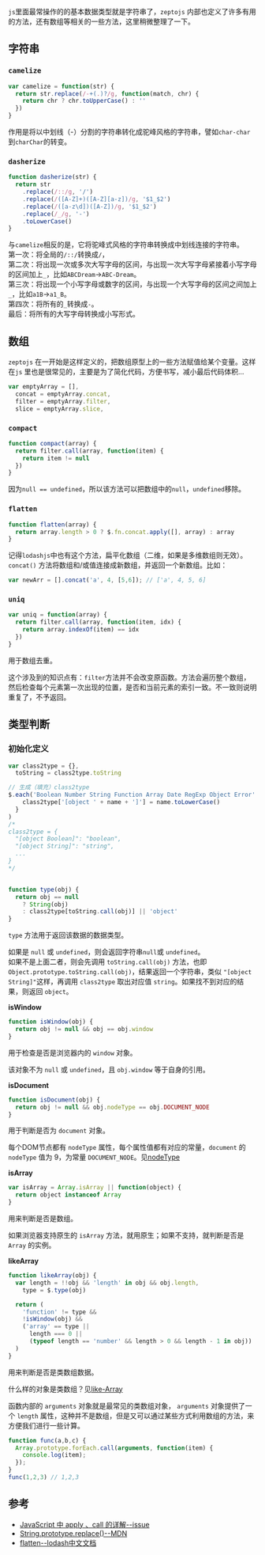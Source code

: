 `js`里面最常操作的的基本数据类型就是字符串了，`zeptojs` 内部也定义了许多有用的方法，还有数组等相关的一些方法，这里稍微整理了一下。

## 字符串

### `camelize`
```js
var camelize = function(str) {
  return str.replace(/-+(.)?/g, function(match, chr) {
    return chr ? chr.toUpperCase() : ''
  })
}
```
作用是将以中划线（-）分割的字符串转化成驼峰风格的字符串，譬如`char-char`到`charChar`的转变。

### `dasherize`

```js
function dasherize(str) {
  return str
    .replace(/::/g, '/')
    .replace(/([A-Z]+)([A-Z][a-z])/g, '$1_$2')
    .replace(/([a-z\d])([A-Z])/g, '$1_$2')
    .replace(/_/g, '-')
    .toLowerCase()
}
```
与`camelize`相反的是，它将驼峰式风格的字符串转换成中划线连接的字符串。  
第一次：将全局的`/::/`转换成`/`，  
第二次：将出现一次或多次大写字母的区间，与出现一次大写字母紧接着小写字母的区间加上`_`，比如`ABCDream`->`ABC-Dream`。  
第三次：将出现一个小写字母或数字的区间，与出现一个大写字母的区间之间加上`_`，比如`a1B`->`a1_B`。  
第四次：将所有的`_`转换成`-`。  
最后：将所有的大写字母转换成小写形式。  

## 数组

`zeptojs` 在一开始是这样定义的，把数组原型上的一些方法赋值给某个变量。这样在`js`  里也是很常见的，主要是为了简化代码，方便书写，减小最后代码体积...  
```js
var emptyArray = [],
  concat = emptyArray.concat,
  filter = emptyArray.filter,
  slice = emptyArray.slice,
```

### `compact`

```js
function compact(array) {
  return filter.call(array, function(item) {
    return item != null
  })
}
```
因为`null == undefined`，所以该方法可以把数组中的`null`，`undefined`移除。

### `flatten`

```js
function flatten(array) {
  return array.length > 0 ? $.fn.concat.apply([], array) : array
}
```
记得`lodashjs`中也有这个方法，扁平化数组（二维，如果是多维数组则无效）。  
`concat()` 方法将数组和/或值连接成新数组，并返回一个新数组。比如：  
```js
var newArr = [].concat('a', 4, [5,6]); // ['a', 4, 5, 6]
```

### `uniq`

```js
var uniq = function(array) {
  return filter.call(array, function(item, idx) {
    return array.indexOf(item) == idx
  })
}
```
用于数组去重。

这个涉及到的知识点有：`filter`方法并不会改变原函数。方法会遍历整个数组，然后检查每个元素第一次出现的位置，是否和当前元素的索引一致。不一致则说明重复了，不予返回。

## 类型判断

### 初始化定义

```js
var class2type = {},
  toString = class2type.toString

// 生成（填充）class2type
$.each('Boolean Number String Function Array Date RegExp Object Error'.split(' '), function(i, name) {
    class2type['[object ' + name + ']'] = name.toLowerCase()
  }
)
/*
class2type = {
  "[object Boolean]": "boolean",
  "[object String]": "string",
  ...
}
*/


function type(obj) {
  return obj == null
    ? String(obj)
    : class2type[toString.call(obj)] || 'object'
}
```
`type` 方法用于返回该数据的数据类型。

如果是 `null` 或 `undefined`，则会返回字符串`null`或 `undefined`。  
如果不是上面二者，则会先调用 `toString.call(obj)` 方法，也即 `Object.prototype.toString.call(obj)`，结果返回一个字符串，类似 `"[object String]"`这样，再调用 `class2type` 取出对应值 `string`。如果找不到对应的结果，则返回 `object`。

**isWindow**  
```js
function isWindow(obj) {
  return obj != null && obj == obj.window
}
```
用于检查是否是浏览器内的 `window` 对象。

该对象不为 `null` 或 `undefined`，且 `obj.window` 等于自身的引用。

**isDocument**  
```js
function isDocument(obj) {
  return obj != null && obj.nodeType == obj.DOCUMENT_NODE
}
```
用于判断是否为 `document` 对象。

每个DOM节点都有 `nodeType` 属性，每个属性值都有对应的常量，`document` 的 `nodeType` 值为 9，为常量 `DOCUMENT_NODE`。见[nodeType](https://developer.mozilla.org/en-US/docs/Web/API/Node/nodeType)

**isArray**
```js
var isArray = Array.isArray || function(object) {
  return object instanceof Array
}
```
用来判断是否是数组。

如果浏览器支持原生的 `isArray` 方法，就用原生；如果不支持，就判断是否是 `Array` 的实例。

**likeArray**
```js
function likeArray(obj) {
  var length = !!obj && 'length' in obj && obj.length,
    type = $.type(obj)

  return (
    'function' != type &&
    !isWindow(obj) &&
    ('array' == type ||
      length === 0 ||
      (typeof length == 'number' && length > 0 && length - 1 in obj))
  )
}
```
用来判断是否是类数组数据。

什么样的对象是类数组？见[like-Array](https://developer.mozilla.org/zh-CN/docs/Web/JavaScript/Guide/Indexed_collections)

函数内部的 `arguments` 对象就是最常见的类数组对象， `arguments` 对象提供了一个 `length`  属性，这种并不是数组，但是又可以通过某些方式利用数组的方法，来方便我们进行一些计算。
```js
function func(a,b,c) {
  Array.prototype.forEach.call(arguments, function(item) {
    console.log(item);
  });
}
func(1,2,3) // 1,2,3
```

## 参考
- [JavaScript 中 apply 、call 的详解--issue](https://github.com/lin-xin/blog/issues/7)
- [String.prototype.replace()--MDN](https://developer.mozilla.org/zh-CN/docs/Web/JavaScript/Reference/Global_Objects/String/replace)
- [flatten--lodash中文文档](https://www.lodashjs.com/docs/4.17.5.html#flatten)